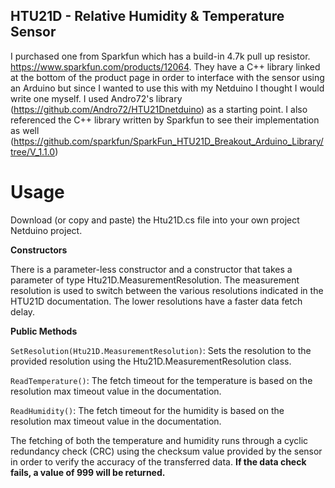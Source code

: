 ## HTU21D - Relative Humidity & Temperature Sensor ##

I purchased one from Sparkfun which has a build-in 4.7k pull up resistor. https://www.sparkfun.com/products/12064. They have a C++ library linked at the bottom of the product page in order to interface with the sensor using an Arduino but since I wanted to use this with my Netduino I thought I would write one myself. I used Andro72's library (https://github.com/Andro72/HTU21Dnetduino) as a starting point. I also referenced the C++ library written by Sparkfun to see their implementation as well (https://github.com/sparkfun/SparkFun_HTU21D_Breakout_Arduino_Library/tree/V_1.1.0)

# Usage #
Download (or copy and paste) the Htu21D.cs file into your own project Netduino project.

**Constructors**

There is a parameter-less constructor and a constructor that takes a parameter of type Htu21D.MeasurementResolution. The measurement resolution is used to switch between the various resolutions indicated in the HTU21D documentation. The lower resolutions have a faster data fetch delay.

**Public Methods**

`SetResolution(Htu21D.MeasurementResolution)`: Sets the resolution to the provided resolution using the Htu21D.MeasurementResolution class.

`ReadTemperature()`: The fetch timeout for the temperature is based on the resolution max timeout value in the documentation.

`ReadHumidity()`: The fetch timeout for the humidity is based on the resolution max timeout value in the documentation.

The fetching of both the temperature and humidity runs through a cyclic redundancy check (CRC) using the checksum value provided by the sensor in order to verify the accuracy of the transferred data. **If the data check fails, a value of 999 will be returned.**